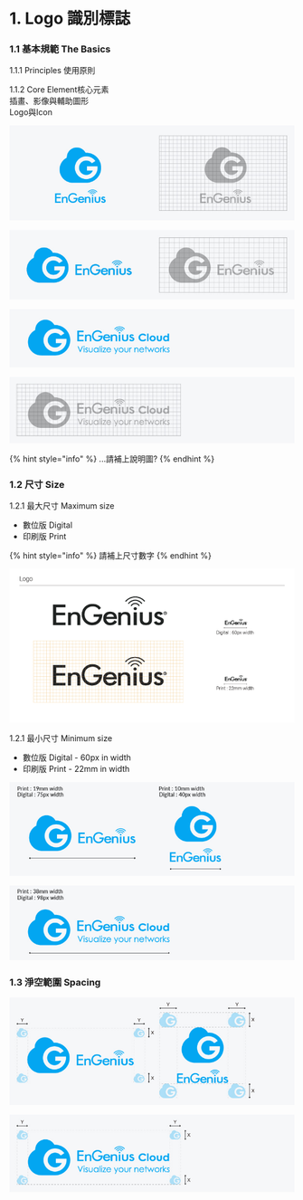 # 1. Logo 識別標誌

### 1.1 基本規範 The Basics

1.1.1 Principles 使用原則

1.1.2 Core Element核心元素  
插畫、影像與輔助圖形  
Logo與Icon

![](../.gitbook/assets/gong-zuo-qu-yu-77-fu-ben-6100.jpg)

![](../.gitbook/assets/gong-zuo-qu-yu-77-fu-ben-2100%20%281%29.jpg)

![](../.gitbook/assets/gong-zuo-qu-yu-77-fu-ben-100.jpg)

![](../.gitbook/assets/gong-zuo-qu-yu-77-fu-ben-18100.jpg)

{% hint style="info" %}
 ...請補上說明圖?
{% endhint %}

### **1.2 尺寸 Size**

1.2.1  最大尺寸 Maximum size 

* 數位版 Digital 
* 印刷版 Print 

{% hint style="info" %}
請補上尺寸數字
{% endhint %}

![](../.gitbook/assets/image%20%2842%29.png)

1.2.1  最小尺寸 Minimum size 

* 數位版 Digital - 60px in width
* 印刷版 Print - 22mm in width

![](../.gitbook/assets/gong-zuo-qu-yu-77-fu-ben-7100.jpg)

![](../.gitbook/assets/gong-zuo-qu-yu-77-fu-ben-8100.jpg)

### 1.3 淨空範圍 Spacing 

![](../.gitbook/assets/gong-zuo-qu-yu-77-fu-ben-5100.jpg)

![](../.gitbook/assets/gong-zuo-qu-yu-77-fu-ben-3100.jpg)

